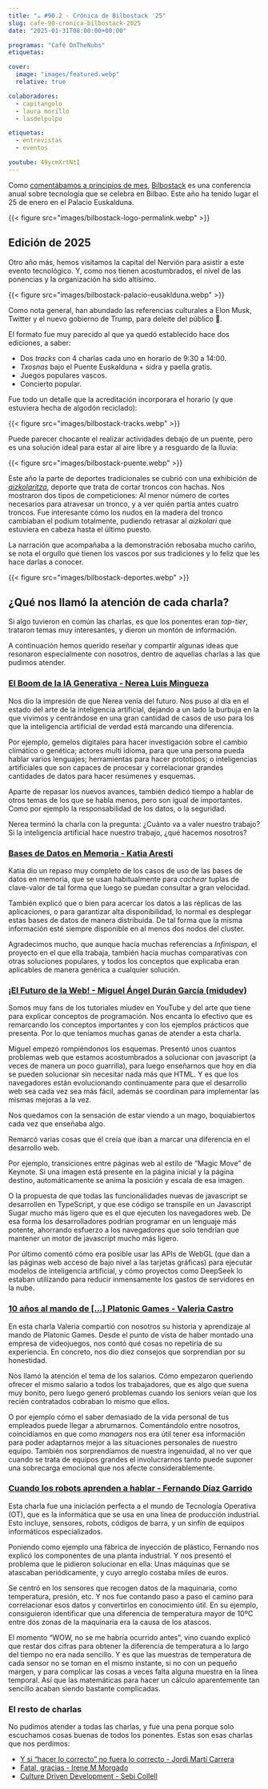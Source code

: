 ```yaml
---
title: "☕️ #90.2 - Crónica de Bilbostack '25"
slug: cafe-90-cronica-bilbostack-2025
date: "2025-01-31T08:00:00+00:00"

programas: "Café OnTheNubs"
etiquetas:

cover:
  image: "images/featured.webp"
  relative: true

colaboradores:
  - capitangolo
  - laura morillo
  - lasdelpulpo

etiquetas:
  - entrevistas
  - eventos

youtube: 49ycmXrtNtI
---
```


Como [comentábamos a principios de mes](https://www.notion.so/89-Entrevista-a-Bilbostack-16f6a5a67719802cb10ac080fb02e8dd?pvs=21), [Bilbostack](https://bilbostack.com/) es una conferencia anual sobre tecnología que se celebra en Bilbao. Este año ha tenido lugar el 25 de enero en el Palacio Euskalduna.

{{< figure src="images/bilbostack-logo-permalink.webp" >}}

## Edición de 2025

Otro año más, hemos visitamos la capital del Nervión para asistir a este evento tecnológico. Y, como nos tienen acostumbrados, el nivel de las ponencias y la organización ha sido altísimo.

{{< figure src="images/bilbostack-palacio-eusaklduna.webp" >}}

Como nota general, han abundado las referencias culturales a Elon Musk, Twitter y el nuevo gobierno de Trump, para deleite del público 🙂.

El formato fue muy parecido al que ya quedó establecido hace dos ediciones, a saber:

- Dos _tracks_ con 4 charlas cada uno en horario de 9:30 a 14:00.
- _Txosnas_ bajo el Puente Euskalduna + sidra y paella gratis.
- Juegos populares vascos.
- Concierto popular.

Fue todo un detalle que la acreditación incorporara el horario (y que estuviera hecha de algodón reciclado):

{{< figure src="images/bilbostack-tracks.webp" >}}

Puede parecer chocante el realizar actividades debajo de un puente, pero es una solución ideal para estar al aire libre y a resguardo de la lluvia:

{{< figure src="images/bilbostack-puente.webp" >}}

Este año la parte de deportes tradicionales se cubrió con una exhibición de [_aizkolaritza_](https://es.wikipedia.org/wiki/Aizcolari), deporte que trata de cortar troncos con hachas. Nos mostraron dos tipos de competiciones: Al menor número de cortes necesarios para atravesar un tronco, y a ver quién partía antes cuatro troncos. Fue interesante cómo los nudos en la madera del tronco cambiaban el podium totalmente, pudiendo retrasar al _aizkolari_ que estuviera en cabeza hasta el último puesto.

La narración que acompañaba a la demonstración rebosaba mucho cariño, se nota el orgullo que tienen los vascos por sus tradiciones y lo feliz que les hace darlas a conocer.

{{< figure src="images/bilbostack-deportes.webp" >}}

## ¿Qué nos llamó la atención de cada charla?

Si algo tuvieron en común las charlas, es que los ponentes eran _top-tier_, trataron temas muy interesantes, y dieron un montón de información.

A continuación hemos querido reseñar y compartir algunas ideas que resonaron especialmente con nosotros, dentro de aquellas charlas a las que pudimos atender.

### [**El Boom de la IA Generativa - Nerea Luis Mingueza**](https://bilbostack.com/speakers/nerea-luis/#talk)

Nos dio la impresión de que Nerea venía del futuro. Nos puso al día en el estado del arte de la inteligencia artificial, dejando a un lado la burbuja en la que vivimos y centrándose en una gran cantidad de casos de uso para los que la inteligencia artificial de verdad está marcando una diferencia.

Por ejemplo, gemelos digitales para hacer investigación sobre el cambio climático o genética; actores multi idioma, para que una persona pueda hablar varios lenguajes; herramientas para hacer prototipos; o inteligencias artificiales que son capaces de procesar y correlacionar grandes cantidades de datos para hacer resúmenes y esquemas.

Aparte de repasar los nuevos avances, también dedicó tiempo a hablar de otros temas de los que se habla menos, pero son igual de importantes. Como por ejemplo la responsabilidad de los datos, o la seguridad.

Nerea terminó la charla con la pregunta: ¿Cuánto va a valer nuestro trabajo? Si la inteligencia artificial hace nuestro trabajo, ¿qué hacemos nosotros?

### [Bases de Datos en Memoria - Katia Aresti](https://bilbostack.com/speakers/katia-aresti/#talk)

Katia dio un repaso muy completo de los casos de uso de las bases de datos en memoria, que se usan habitualmente para _cachear_ tuplas de clave-valor de tal forma que luego se puedan consultar a gran velocidad.

También explicó que o bien para acercar los datos a las réplicas de las aplicaciones, o para garantizar alta disponibilidad, lo normal es desplegar estas bases de datos de manera distribuida. De tal forma que la misma información esté siempre disponible en al menos dos nodos del cluster.

Agradecimos mucho, que aunque hacía muchas referencias a _Infinispan_, el proyecto en el que ella trabaja, también hacía muchas comparativas con otras soluciones populares, y todos los conceptos que explicaba eran aplicables de manera genérica a cualquier solución.

### [¡El Futuro de la Web! - Miguel Ángel Durán García (**midudev)**](https://bilbostack.com/speakers/miguel-angel-duran/#talk)

Somos muy fans de los tutoriales miudev en YouTube y del arte que tiene para explicar conceptos de programación. Nos encanta lo efectivo que es remarcando los conceptos importantes y con los ejemplos prácticos que presenta. Por lo que teníamos muchas ganas de atender a esta charla.

Miguel empezó rompiéndonos los esquemas. Presentó unos cuantos problemas web que estamos acostumbrados a solucionar con javascript (a veces de manera un poco guarrilla), para luego enseñarnos que hoy en día se pueden solucionar sin necesitar nada más que HTML. Y es que los navegadores están evolucionando continuamente para que el desarrollo web sea cada vez sea más fácil, además se coordinan para implementar las mismas mejoras a la vez.

Nos quedamos con la sensación de estar viendo a un mago, boquiabiertos cada vez que enseñaba algo.

Remarcó varias cosas que él creía que iban a marcar una diferencia en el desarrollo web.

Por ejemplo, transiciones entre páginas web al estilo de “Magic Move” de Keynote. Si una imagen está presente en la página inicial y la página destino, automáticamente se anima la posición y escala de esa imagen.

O la propuesta de que todas las funcionalidades nuevas de javascript se desarrollen en TypeScript, y que ese código se transpile en un Javascript Sugar mucho más ligero que es el que ejecuten los navegadores web. De esa forma los desarrolladores podrían programar en un lenguaje más potente, ahorrando esfuerzo a los navegadores que solo tendrían que mantener un motor de javascript mucho más ligero.

Por último comentó cómo era posible usar las APIs de WebGL (que dan a las páginas web acceso de bajo nivel a las tarjetas gráficas) para ejecutar modelos de inteligencia artificial, y cómo proyectos como DeepSeek lo estaban utilizando para reducir inmensamente los gastos de servidores en la nube.

### [10 años al mando de […] Platonic Games - Valeria Castro](https://bilbostack.com/speakers/valeria-castro/#talk)

En esta charla Valeria compartió con nosotros su historia y aprendizaje al mando de Platonic Games. Desde el punto de vista de haber montado una empresa de videojuegos, nos contó qué cosas no repetiría de su experiencia. En concreto, nos dio diez consejos que sorprendían por su honestidad.

Nos llamó la atención el tema de los salarios. Cómo empezaron queriendo ofrecer el mismo salario a todos los trabajadores, que es algo que suena muy bonito, pero luego generó problemas cuando los seniors veían que los recién contratados cobraban lo mismo que ellos.

O por ejemplo cómo el saber demasiado de la vida personal de tus empleados puede llegar a abrumarnos. Comentándolo entre nosotros, coincidíamos en que como _managers_ nos era útil tener esa información para poder adaptarnos mejor a las situaciones personales de nuestro equipo. También nos sorprendíamos de nuestra ingenuidad, al no ver que cuando se trata de equipos grandes el involucrarnos tanto puede suponer una sobrecarga emocional que nos afecte considerablemente.

### [Cuando los robots aprenden a hablar - Fernando Díaz Garrido](https://bilbostack.com/speakers/fernando-diaz/#talk)

Esta charla fue una iniciación perfecta a el mundo de Tecnología Operativa (OT), que es la informática que se usa en una línea de producción industrial. Esto incluye, sensores, robots, códigos de barra, y un sinfín de equipos informáticos especializados.

Poniendo como ejemplo una fábrica de inyección de plástico, Fernando nos explicó los componentes de una planta industrial. Y nos presentó el problema que le pidieron solucionar en ella: Unas máquinas que se atascaban periódicamente, y cuyo arreglo costaba miles de euros.

Se centró en los sensores que recogen datos de la maquinaria, como temperatura, presión, etc. Y nos fue contando paso a paso el camino para correlacionar esos datos y convertirlos en conocimiento útil. En su ejemplo, consiguieron identificar que una diferencia de temperatura mayor de 10ºC entre dos zonas de la maquinaria era la causa de los atascos.

El momento “WOW, no se me habría ocurrido antes”, vino cuando explicó que restar dos cifras para obtener la diferencia de temperatura a lo largo del tiempo no era nada sencillo. Y es que las muestras de temperatura de cada sensor no se toman en el mismo instante, si no con un pequeño margen, y para complicar las cosas a veces falta alguna muestra en la línea temporal. Así que las matemáticas para hacer un cálculo aparentemente tan sencillo acaban siendo bastante complicadas.

### El resto de charlas

No pudimos atender a todas las charlas, y fue una pena porque solo escuchamos cosas buenas de todos los ponentes. Estas son esas charlas que nos perdimos:

- [Y si “hacer lo correcto” no fuera lo correcto - Jordi Martí Carrera](https://bilbostack.com/speakers/jordi-marti/#talk)
- [Fatal, gracias - Irene M Morgado](https://bilbostack.com/speakers/irene-morgado/#talk)
- [Culture Driven Development - Sebi Collell](https://bilbostack.com/speakers/sebi-collell/#talk)
